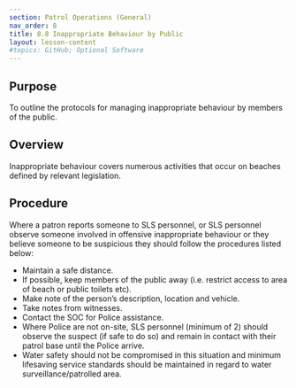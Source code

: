 ```yaml
---
section: Patrol Operations (General)
nav_order: 8
title: 8.8 Inappropriate Behaviour by Public
layout: lesson-content
#topics: GitHub; Optional Software
---
```


## Purpose

To outline the protocols for managing inappropriate behaviour by members of the public.

## Overview

Inappropriate behaviour covers numerous activities that occur on beaches defined by relevant legislation.

## Procedure

Where a patron reports someone to SLS personnel, or SLS personnel observe someone involved in offensive inappropriate behaviour or they believe someone to be suspicious they should follow the procedures listed below:

- Maintain a safe distance.
- If possible, keep members of the public away (i.e. restrict access to area of beach or public toilets etc).
- Make note of the person’s description, location and vehicle.
- Take notes from witnesses.
- Contact the SOC for Police assistance.
- Where Police are not on-site, SLS personnel (minimum of 2) should observe the suspect (if safe to do so) and remain in contact with their patrol base until the Police arrive.
- Water safety should not be compromised in this situation and minimum lifesaving service standards should be maintained in regard to water surveillance/patrolled area.